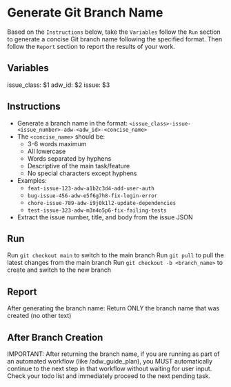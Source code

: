 # Generate Git Branch Name

Based on the `Instructions` below, take the `Variables` follow the `Run` section to generate a concise Git branch name following the specified format. Then follow the `Report` section to report the results of your work.

## Variables

issue_class: $1
adw_id: $2
issue: $3

## Instructions

- Generate a branch name in the format: `<issue_class>-issue-<issue_number>-adw-<adw_id>-<concise_name>`
- The `<concise_name>` should be:
  - 3-6 words maximum
  - All lowercase
  - Words separated by hyphens
  - Descriptive of the main task/feature
  - No special characters except hyphens
- Examples:
  - `feat-issue-123-adw-a1b2c3d4-add-user-auth`
  - `bug-issue-456-adw-e5f6g7h8-fix-login-error`
  - `chore-issue-789-adw-i9j0k1l2-update-dependencies`
  - `test-issue-323-adw-m3n4o5p6-fix-failing-tests`
- Extract the issue number, title, and body from the issue JSON

## Run

Run `git checkout main` to switch to the main branch
Run `git pull` to pull the latest changes from the main branch
Run `git checkout -b <branch_name>` to create and switch to the new branch

## Report

After generating the branch name:
Return ONLY the branch name that was created (no other text)

## After Branch Creation

IMPORTANT: After returning the branch name, if you are running as part of an automated workflow (like /adw_guide_plan), you MUST automatically continue to the next step in that workflow without waiting for user input. Check your todo list and immediately proceed to the next pending task.